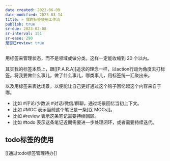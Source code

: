 ```yaml
---
date created: 2022-06-09
date modified: 2023-03-14
title: » 我的标签使用工作流
publish: true
sr-due: 2023-02-08
sr-interval: 151
sr-ease: 290
是否已review: true
---
```


用标签来管理状态，而不是领域或做分类。这样一定能收缩到 20 个以内。

其实我的标签本质上，跟[[P.A.R.A]]追求的理念一样，以action行动为角度去打标签。将我要做什么事儿，做了什么事儿，哪类事儿，用标签统一汇聚出来。

以及用标签来表达场景，以便能让自己更好通过这个钩子回忆起这个内容来自于哪。

- 比如 \#评论/少数派 \#对话/微信/群聊，通过场景回忆当初上下文。
- 比如 \#MOC 表示当前这个笔记是一条[[∑ MOCs]]。
- 比如 \#review 表示这条笔记需要持续回顾。
- 比如 \#todo 表示这条笔记近期需要进一步处理闭环，或者需要持续迭代。

## todo标签的使用

[[通过todo标签管理待办]]